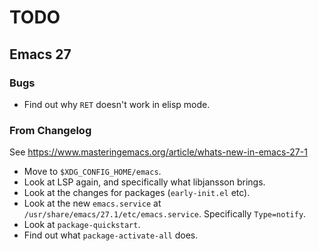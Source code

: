 # TODO

## Emacs 27

### Bugs

- Find out why `RET` doesn't work in elisp mode.

### From Changelog

See https://www.masteringemacs.org/article/whats-new-in-emacs-27-1

- Move to `$XDG_CONFIG_HOME/emacs`.
- Look at LSP again, and specifically what libjansson brings.
- Look at the changes for packages (`early-init.el` etc).
- Look at the new `emacs.service` at `/usr/share/emacs/27.1/etc/emacs.service`.
  Specifically `Type=notify`.
- Look at `package-quickstart`.
- Find out what `package-activate-all` does.
